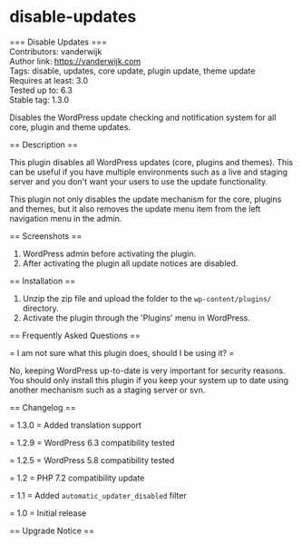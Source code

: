 # disable-updates

=== Disable Updates ===  
Contributors: vanderwijk  
Author link: https://vanderwijk.com  
Tags: disable, updates, core update, plugin update, theme update  
Requires at least: 3.0  
Tested up to: 6.3  
Stable tag: 1.3.0  

Disables the WordPress update checking and notification system for all core, plugin and theme updates.

== Description ==

This plugin disables all WordPress updates (core, plugins and themes). This can be useful if you have multiple environments such as a live and staging server and you don't want your users to use the update functionality.

This plugin not only disables the update mechanism for the core, plugins and themes, but it also removes the update menu item from the left navigation menu in the admin.

== Screenshots ==

1. WordPress admin before activating the plugin.
2. After activating the plugin all update notices are disabled.

== Installation ==

1. Unzip the zip file and upload the folder to the `wp-content/plugins/` directory.
2. Activate the plugin through the 'Plugins' menu in WordPress.

== Frequently Asked Questions ==

= I am not sure what this plugin does, should I be using it? =

No, keeping WordPress up-to-date is very important for security reasons. You should only install this plugin if you keep your system up to date using another mechanism such as a staging server or svn.

== Changelog ==

= 1.3.0 =
Added translation support

= 1.2.9 =
WordPress 6.3 compatibility tested

= 1.2.5 =
WordPress 5.8 compatibility tested

= 1.2 =
PHP 7.2 compatibility update

= 1.1 =
Added `automatic_updater_disabled` filter

= 1.0 =
Initial release

== Upgrade Notice ==
